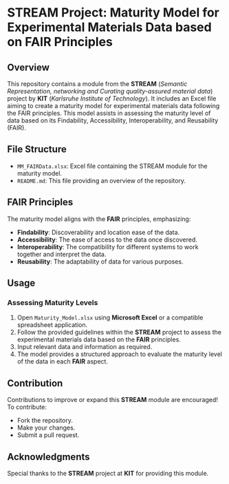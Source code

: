 # STREAM Project: Maturity Model for Experimental Materials Data based on FAIR Principles

## Overview

This repository contains a module from the **STREAM** (*Semantic Representation, networking and ‎Curating quality-assured material data‎*) project by **KIT** (*Karlsruhe Institute of Technology*). It includes an Excel file aiming to create a maturity model for experimental materials data following the FAIR principles. This model assists in assessing the maturity level of data based on its Findability, Accessibility, Interoperability, and Reusability (FAIR).

## File Structure

- `MM_FAIRData.xlsx`: Excel file containing the STREAM module for the maturity model.
- `README.md`: This file providing an overview of the repository.

## FAIR Principles

The maturity model aligns with the **FAIR** principles, emphasizing:

- **Findability**: Discoverability and location ease of the data.
- **Accessibility**: The ease of access to the data once discovered.
- **Interoperability**: The compatibility for different systems to work together and interpret the data.
- **Reusability**: The adaptability of data for various purposes.

## Usage

### Assessing Maturity Levels

1. Open `Maturity_Model.xlsx` using **Microsoft Excel** or a compatible spreadsheet application.
2. Follow the provided guidelines within the **STREAM** project to assess the experimental materials data based on the **FAIR** principles.
3. Input relevant data and information as required.
4. The model provides a structured approach to evaluate the maturity level of the data in each **FAIR** aspect.

## Contribution

Contributions to improve or expand this **STREAM** module are encouraged! To contribute:

- Fork the repository.
- Make your changes.
- Submit a pull request.


## Acknowledgments

Special thanks to the **STREAM** project at **KIT** for providing this module.


